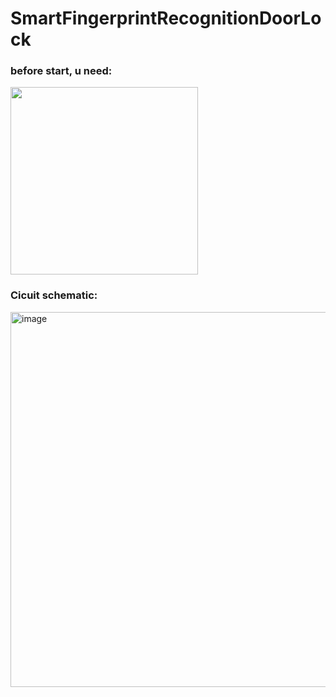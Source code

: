 # SmartFingerprintRecognitionDoorLock 

### before start, u need: 

<img id="IMG" width="300" height="300" src="https://github.com/CHUNG-HAO/SmartFingerprintRecognitionDoorLock/assets/67829896/e995aea7-4842-4342-9f3b-1a0556b28779">

### Cicuit schematic:

<img width="600" hrigth="300" alt="image" src="https://github.com/CHUNG-HAO/SmartFingerprintRecognitionDoorLock/assets/67829896/4d04e905-3562-4063-88d6-6aa56fbc8c7f">
